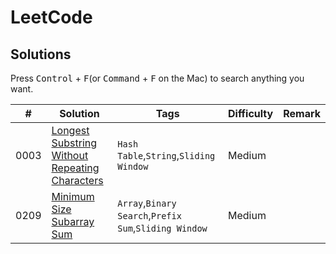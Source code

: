 # LeetCode

## Solutions

Press <kbd>Control</kbd> + <kbd>F</kbd>(or <kbd>Command</kbd> + <kbd>F</kbd> on the Mac) to search anything you want.

|  #  |  Solution  |  Tags  |  Difficulty  |  Remark |
| --- | --- | --- | --- | --- |
|  0003  |  [Longest Substring Without Repeating Characters](/Leetcode/Sliding_Window/0003_Longest_Substring_Without_Repeating_Characters.md)  |  `Hash Table`,`String`,`Sliding Window`  |  Medium  |    |
|  0209  |  [Minimum Size Subarray Sum](/Leetcode/Sliding_Window/0209_Minimum_Size_Subarray_Sum.md)  |  `Array`,`Binary Search`,`Prefix Sum`,`Sliding Window`  |  Medium  |    |